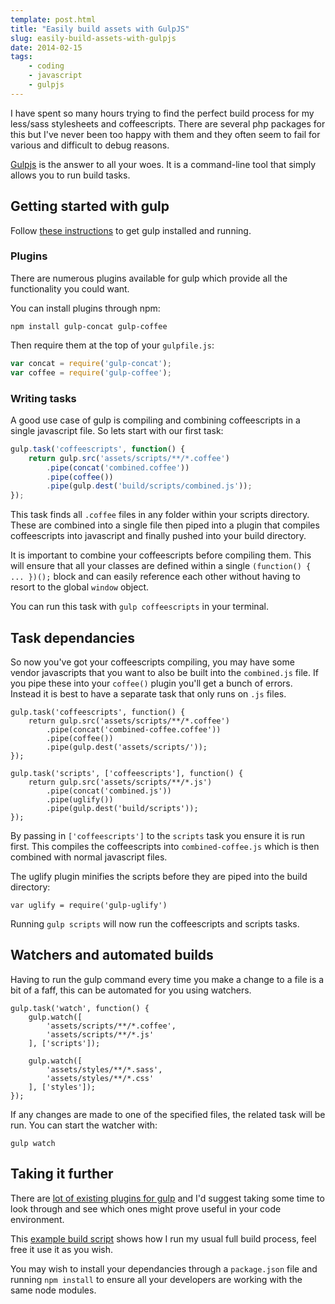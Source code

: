 ```yaml
---
template: post.html
title: "Easily build assets with GulpJS"
slug: easily-build-assets-with-gulpjs
date: 2014-02-15
tags:
    - coding
    - javascript
    - gulpjs
---
```

I have spent so many hours trying to find the perfect build process for my less/sass stylesheets and coffeescripts. There are several php packages for this but I've never been too happy with them and they often seem to fail for various and difficult to debug reasons.

[Gulpjs](http://gulpjs.com) is the answer to all your woes. It is a command-line tool that simply allows you to run build tasks.

<!-- more -->

## Getting started with gulp

Follow [these instructions](https://github.com/gulpjs/gulp/blob/master/docs/getting-started.md#getting-started) to get gulp installed and running.

### Plugins

There are numerous plugins available for gulp which provide all the functionality you could want.

You can install plugins through npm:

```
npm install gulp-concat gulp-coffee
```

Then require them at the top of your <code>gulpfile.js</code>:

```js
var concat = require('gulp-concat');
var coffee = require('gulp-coffee');
```

### Writing tasks

A good use case of gulp is compiling and combining coffeescripts in a single javascript file. So lets start with our first task:

```js
gulp.task('coffeescripts', function() {
    return gulp.src('assets/scripts/**/*.coffee')
        .pipe(concat('combined.coffee'))
        .pipe(coffee())
        .pipe(gulp.dest('build/scripts/combined.js'));
});
```

This task finds all <code>.coffee</code> files in any folder within your scripts directory. These are combined into a single file then piped into a plugin that compiles coffeescripts into javascript and finally pushed into your build directory.

It is important to combine your coffeescripts before compiling them. This will ensure that all your classes are defined within a single <code>(function() { ... })();</code> block and can easily reference each other without having to resort to the global <code>window</code> object.

You can run this task with <code>gulp coffeescripts</code> in your terminal.


## Task dependancies

So now you've got your coffeescripts compiling, you may have some vendor javascripts that you want to also be built into the <code>combined.js</code> file. If you pipe these into your <code>coffee()</code> plugin you'll get a bunch of errors. Instead it is best to have a separate task that only runs on <code>.js</code> files.

```
gulp.task('coffeescripts', function() {
    return gulp.src('assets/scripts/**/*.coffee')
        .pipe(concat('combined-coffee.coffee'))
        .pipe(coffee())
        .pipe(gulp.dest('assets/scripts/'));
});

gulp.task('scripts', ['coffeescripts'], function() {
    return gulp.src('assets/scripts/**/*.js')
        .pipe(concat('combined.js'))
        .pipe(uglify())
        .pipe(gulp.dest('build/scripts'));
});
```

By passing in <code>['coffeescripts']</code> to the <code>scripts</code> task you ensure it is run first. This compiles the coffeescripts into <code>combined-coffee.js</code> which is then combined with normal javascript files.

The uglify plugin minifies the scripts before they are piped into the build directory:

```
var uglify = require('gulp-uglify')
```

Running <code>gulp scripts</code> will now run the coffeescripts and scripts tasks.


## Watchers and automated builds

Having to run the gulp command every time you make a change to a file is a bit of a faff, this can be automated for you using watchers.

```
gulp.task('watch', function() {
    gulp.watch([
        'assets/scripts/**/*.coffee',
        'assets/scripts/**/*.js'
    ], ['scripts']);

    gulp.watch([
        'assets/styles/**/*.sass',
        'assets/styles/**/*.css'
    ], ['styles']);
});
```

If any changes are made to one of the specified files, the related task will be run. You can start the watcher with:

```
gulp watch
```


## Taking it further

There are [lot of existing plugins for gulp](http://gulpjs.com/plugins/) and I'd suggest taking some time to look through and see which ones might prove useful in your code environment.

This [example build script](https://gist.github.com/lsjroberts/8810740) shows how I run my usual full build process, feel free it use it as you wish.

You may wish to install your dependancies through a <code>package.json</code> file and running <code>npm install</code> to ensure all your developers are working with the same node modules.